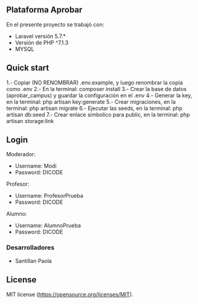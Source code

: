 
## Plataforma Aprobar
En el presente proyecto se trabajó con:

- Laravel versión 5.7.*
- Versión de PHP ^7.1.3
- MYSQL

## Quick start
1.- Copiar (NO RENOMBRAR) .env.example, y luego renombrar la copia como .env
2.- En la terminal: composer install
3.- Crear la base de datos (aprobar_campus) y guardar la configuración en el .env
4.- Generar la key, en la terminal: php artisan key:generate
5.- Crear migraciones, en la terminal: php artisan migrate
6.- Ejecutar las seeds, en la terminal: php artisan db:seed
7.- Crear enlace simbolico para public, en la terminal: php artisan storage:link

## Login
Moderador:
- Username: Modi
- Password: DICODE

Profesor:
- Username: ProfesorPrueba
- Password: DICODE

Alumno:
- Username: AlumnoPrueba
- Password: DICODE

### Desarrolladores
- Santillan Paola 

## License
MIT license (https://opensource.org/licenses/MIT).
